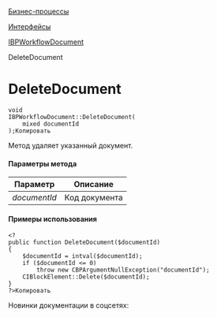 [Бизнес-процессы](/api_help/bizproc/index.php)

[Интерфейсы](/api_help/bizproc/interface/index.php)

[IBPWorkflowDocument](/api_help/bizproc/interface/IBPWorkflowDocument/index.php)

DeleteDocument

DeleteDocument
==============

```
void
IBPWorkflowDocument::DeleteDocument(
	mixed documentId
);Копировать
```

Метод удаляет указанный документ.

#### Параметры метода

| Параметр | Описание |
| --- | --- |
| *documentId* | Код документа |

#### Примеры использования

```
<?
public function DeleteDocument($documentId)
{
	$documentId = intval($documentId);
	if ($documentId <= 0)
		throw new CBPArgumentNullException("documentId");
	CIBlockElement::Delete($documentId);
}
?>Копировать
```

Новинки документации в соцсетях: